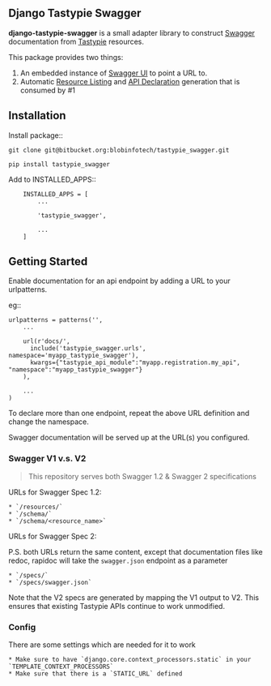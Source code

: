 ## Django Tastypie Swagger

**django-tastypie-swagger** is a small adapter library to construct [Swagger](http://swagger.wordnik.com/) documentation from [Tastypie](https://django-tastypie.readthedocs.org) resources.

This package provides two things:

1. An embedded instance of [Swagger UI](https://github.com/wordnik/swagger-ui) to point a URL to.
2. Automatic [Resource Listing](https://github.com/wordnik/swagger-core/wiki/Resource-Listing) and [API Declaration](https://github.com/wordnik/swagger-core/wiki/API-Declaration) generation that is consumed by #1

## Installation

Install package::

```
git clone git@bitbucket.org:blobinfotech/tastypie_swagger.git

pip install tastypie_swagger
```

Add to INSTALLED_APPS::

```
    INSTALLED_APPS = [
        ...

        'tastypie_swagger',

        ...
    ]
```

## Getting Started

Enable documentation for an api endpoint by adding a URL to your urlpatterns.

eg::

  
    urlpatterns = patterns('',
        ...

        url(r'docs/',
          include('tastypie_swagger.urls', namespace='myapp_tastypie_swagger'),
          kwargs={"tastypie_api_module":"myapp.registration.my_api", "namespace":"myapp_tastypie_swagger"}
        ),

        ...
    )


To declare more than one endpoint, repeat the above URL definition and change the namespace.

Swagger documentation will be served up at the URL(s) you configured.

### Swagger V1 v.s. V2

> This repository serves both Swagger 1.2 & Swagger 2 specifications

URLs for Swagger Spec 1.2:

	* `/resources/`
	* `/schema/`
	* `/schema/<resource_name>`
	
URLs for Swagger Spec 2:

P.S. both URLs return the same content, except that documentation files like redoc, rapidoc will take the `swagger.json` endpoint as a parameter

	* `/specs/` 
	* `/specs/swagger.json`  

Note that the V2 specs are generated by mapping the V1 output to V2. This 
ensures that existing Tastypie APIs continue to work unmodified. 

### Config

There are some settings which are needed for it to work

    * Make sure to have `django.core.context_processors.static` in your `TEMPLATE_CONTEXT_PROCESSORS`
    * Make sure that there is a `STATIC_URL` defined
